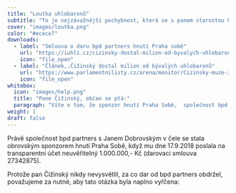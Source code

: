 ```yaml
---
title: "Loutka uhlobaronů"
subtitle: "To je nejzávažnější pochybnost, která se s panem starostou Čižinským pojí. Dlouhodobé podezření, že celá Praha Sobě je pouze podnikatelský projekt lobbystické skupiny bpd partners vedené panem Janem Dobrovským.  "
cover: "images/loutka.png"
color: "#ecece7"
downloads:
  - label: "Smlouva o daru bpd partners hnutí Praha sobě"
    url: "https://iuhli.cz/cizinsky-dostal-milion-od-byvalych-uhlobaronu/"
    icon: "file_open"
  - label: "Článek,,Čižinský dostal milion od bývalých uhlobaronů"
    url: "https://www.parlamentnilisty.cz/arena/monitor/Cizinsky-muze-zacit-pocitat-Podnikatel-s-uhlim-Bobela-mu-poslal-milion-552253"
    icon: "file_open"
whitebox:
  icon: "images/help.png"
  title: "Pane Čižinský, občan se ptá:"
  paragraph: "Víte o tom, že sponzor hnutí Praha Sobě,  společnost bpd partners, se snažila koupit pozemky u Džbánu od společnosti Molepo pouze několik týdnů po tom, co jste se u těchto pozemků vyslovil proti změně územního plánu?"
weight: 1
draft: false
---
```


Právě společnost bpd partners s Janem Dobrovským v čele se stala obrovským sponzorem hnutí Praha Sobě, když mu dne 17.9.2018 poslala na transparentní účet neuvěřitelný 1.000.000,- Kč (darovaci smlouva 27342875). 

Protože pan Čižinský nikdy nevysvětlil, za co dar od bpd partners obdržel, považujeme za nutné, aby tato otázka byla naplno vyřčena:
